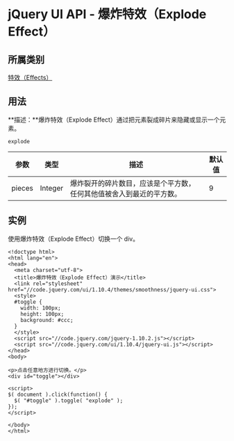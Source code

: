 # jQuery UI API - 爆炸特效（Explode Effect）

## 所属类别

[特效（Effects）](ref-effects.html)

## 用法

**描述：**爆炸特效（Explode Effect）通过把元素裂成碎片来隐藏或显示一个元素。

```
explode
```

| 参数 | 类型 | 描述 | 默认值 |
| --- | --- | --- | --- |
| pieces | Integer | 爆炸裂开的碎片数目，应该是个平方数，任何其他值被舍入到最近的平方数。 | 9 |

## 实例

使用爆炸特效（Explode Effect）切换一个 div。

```
<!doctype html>
<html lang="en">
<head>
  <meta charset="utf-8">
  <title>爆炸特效（Explode Effect）演示</title>
  <link rel="stylesheet" href="//code.jquery.com/ui/1.10.4/themes/smoothness/jquery-ui.css">
  <style>
  #toggle {
    width: 100px;
    height: 100px;
    background: #ccc;
  }
  </style>
  <script src="//code.jquery.com/jquery-1.10.2.js"></script>
  <script src="//code.jquery.com/ui/1.10.4/jquery-ui.js"></script>
</head>
<body>

<p>点击任意地方进行切换。</p>
<div id="toggle"></div>

<script>
$( document ).click(function() {
  $( "#toggle" ).toggle( "explode" );
});
</script>

</body>
</html>

```



